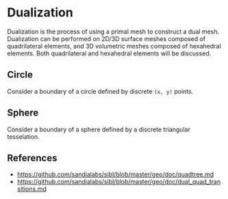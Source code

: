 # Dualization

Dualization is the process of using a primal mesh to construct a dual mesh.
Dualization can be performed on 2D/3D surface meshes composed of quadrilateral
elements, and 3D volumetric meshes composed of hexahedral elements.
Both quadrilateral and hexahedral elements will be discussed.

## Circle

Consider a boundary of a circle defined by discrete `(x, y)` points.

## Sphere

Consider a boundary of a sphere defined by a discrete triangular
tesselation.

## References

* https://github.com/sandialabs/sibl/blob/master/geo/doc/quadtree.md
* https://github.com/sandialabs/sibl/blob/master/geo/doc/dual_quad_transitions.md